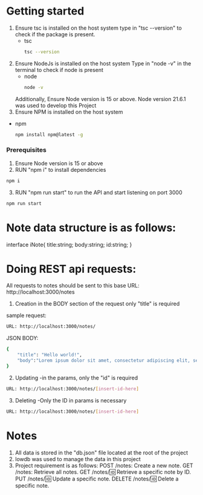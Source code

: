 # Getting started
1. Ensure tsc is installed on the host system
    type in "tsc --version" to check if the package is present.
    * tsc
        ```sh
        tsc --version
        ```
2. Ensure  NodeJs is installed on the host system
    Type in "node -v" in the terminal to check if node is present
    * node
        ```sh
        node -v
        ```
    Additionally, Ensure Node version is 15 or above.
    Node version 21.6.1 was used to develop this Project
3. Ensure NPM is installed on the host system
* npm
  ```sh
  npm install npm@latest -g
  ```


### Prerequisites
1. Ensure Node version is 15 or above
2. RUN "npm i" to install dependencies
  ```sh
  npm i
  ```
3. RUN "npm run start" to run the API and start listening on port 3000
  ```sh
  npm run start
  ```




# Note data structure is as follows:
interface iNote{
    title:string;
    body:string;
    id:string;
}


# Doing REST api requests:
All requests to notes should be sent to this base URL: http://localhost:3000/notes


1. Creation
    in the BODY section of the request only "title" is required

sample request:
```sh
URL: http://localhost:3000/notes/
```
 JSON BODY:
```sh
{
	"title": "Hello world!",
	"body":"Lorem ipsum dolor sit amet, consectetur adipiscing elit, sed do eiusmod tempor incididunt ut labore et dolore magna aliqua. Ut enim ad minim veniam"
}
```

2. Updating
    -in the params, only the "id" is required

```sh
URL: http://localhost:3000/notes/[insert-id-here]
```

3. Deleting
    -Only the ID in params is necessary

```sh
URL: http://localhost:3000/notes/[insert-id-here]
```



# Notes
1. All data is stored in the "db.json" file located at the root of the project
2. lowdb was used to manage the data in this project
3. Project requirement is as follows:
POST /notes: Create a new note.
GET /notes: Retrieve all notes.
GET /notes/:id: Retrieve a specific note by ID.
PUT /notes/:id: Update a specific note.
DELETE /notes/:id: Delete a specific note.



